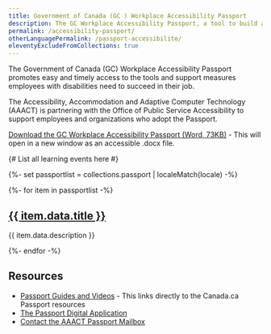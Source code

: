 ```yaml
---
title: Government of Canada (GC ) Workplace Accessibility Passport
description: The GC Workplace Accessibility Passport, a tool to build an accessible and inclusive federal public service. Download the Passport and access the full range of Passport resources, such as the Passport newsletter, blog articles, videos, and much more.
permalink: /accessibility-passport/
otherLanguagePermalink: /passport-accessibilite/
eleventyExcludeFromCollections: true
---
```


The Government of Canada (GC) Workplace Accessibility Passport promotes easy and timely access to the tools and support measures employees with disabilities need to succeed in their job.

The Accessibility, Accommodation and Adaptive Computer Technology (AAACT) is partnering with the Office of Public Service Accessibility to support employees and organizations who adopt the Passport.

[Download the GC Workplace Accessibility Passport (Word, 73KB)](https://www.canada.ca/content/dam/tbs-sct/documents/accessibility-publi-service/gc-workplace-accessibility-passport-02-2025.docx) - This will open in a new window as an accessible .docx file.



{# List all learning events here #}

  {%- set passportlist = collections.passport | localeMatch(locale) -%}

<div class="row wb-eqht mrgn-tp-lg gc-srvinfo">
	{%- for item in passportlist -%}
		<div class="col-md-6">
			<h2><a href="{{ item.page.url }}">{{ item.data.title }}</a></h2>
			<p>{{ item.data.description }}</p>
		</div>
	{%- endfor -%}
</div>

## Resources

- [Passport Guides and Videos](#) - This links directly to the Canada.ca Passport resources
- [The Passport Digital Application](#)
- [Contact the AAACT Passport Mailbox](#)
